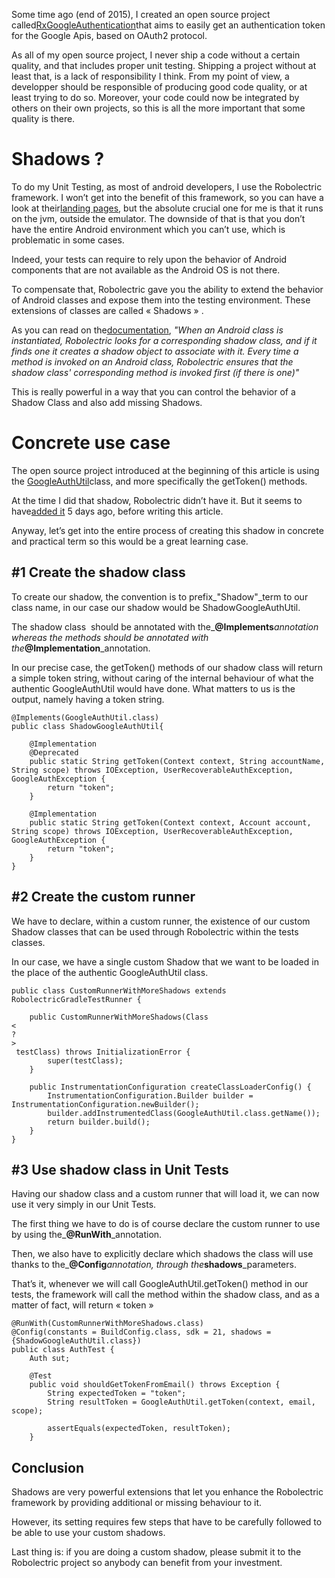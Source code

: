 Some time ago \(end of 2015\), I created an open source project called[RxGoogleAuthentication](https://github.com/TurhanOz/RxGoogleAuthentication)that aims to easily get an authentication token for the Google Apis, based on OAuth2 protocol.

As all of my open source project, I never ship a code without a certain quality, and that includes proper unit testing. Shipping a project without at least that, is a lack of responsibility I think. From my point of view, a developper should be responsible of producing good code quality, or at least trying to do so. Moreover, your code could now be integrated by others on their own projects, so this is all the more important that some quality is there.

# Shadows ?

To do my Unit Testing, as most of android developers, I use the Robolectric framework. I won’t get into the benefit of this framework, so you can have a look at their[landing pages](http://robolectric.org/), but the absolute crucial one for me is that it runs on the jvm, outside the emulator. The downside of that is that you don’t have the entire Android environment which you can’t use, which is problematic in some cases.

Indeed, your tests can require to rely upon the behavior of Android components that are not available as the Android OS is not there.

To compensate that, Robolectric gave you the ability to extend the behavior of Android classes and expose them into the testing environment. These extensions of classes are called « Shadows » .

As you can read on the[documentation](http://robolectric.org/extending/), _"When an Android class is instantiated, Robolectric looks for a corresponding shadow class, and if it finds one it creates a shadow object to associate with it. Every time a method is invoked on an Android class, Robolectric ensures that the shadow class' corresponding method is invoked first \(if there is one\)"_

This is really powerful in a way that you can control the behavior of a Shadow Class and also add missing Shadows.

# Concrete use case 

The open source project introduced at the beginning of this article is using the [GoogleAuthUtil](https://developers.google.com/android/reference/com/google/android/gms/auth/GoogleAuthUtil)class, and more specifically the getToken\(\) methods.

At the time I did that shadow, Robolectric didn’t have it. But it seems to have[added it](https://github.com/robolectric/robolectric/blob/master/robolectric-shadows/shadows-play-services/src/main/java/org/robolectric/shadows/gms/ShadowGoogleAuthUtil.java) 5 days ago, before writing this article.

Anyway, let’s get into the entire process of creating this shadow in concrete and practical term so this would be a great learning case.

## \#1 Create the shadow class

To create our shadow, the convention is to prefix_"Shadow"_term to our class name, in our case our shadow would be ShadowGoogleAuthUtil.

The shadow class  should be annotated with the_**@Implements**_annotation whereas the methods should be annotated with the_**@Implementation**_annotation.

In our precise case, the getToken\(\) methods of our shadow class will return a simple token string, without caring of the internal behaviour of what the authentic GoogleAuthUtil would have done. What matters to us is the output, namely having a token string.

```
@Implements(GoogleAuthUtil.class)
public class ShadowGoogleAuthUtil{

    @Implementation
    @Deprecated
    public static String getToken(Context context, String accountName, String scope) throws IOException, UserRecoverableAuthException, GoogleAuthException {
        return "token";
    }

    @Implementation
    public static String getToken(Context context, Account account, String scope) throws IOException, UserRecoverableAuthException, GoogleAuthException {
        return "token";
    }
}
```

  


## \#2 Create the custom runner

We have to declare, within a custom runner, the existence of our custom Shadow classes that can be used through Robolectric within the tests classes.

In our case, we have a single custom Shadow that we want to be loaded in the place of the authentic GoogleAuthUtil class.

```
public class CustomRunnerWithMoreShadows extends RobolectricGradleTestRunner {

    public CustomRunnerWithMoreShadows(Class
<
?
>
 testClass) throws InitializationError {
        super(testClass);
    }

    public InstrumentationConfiguration createClassLoaderConfig() {
        InstrumentationConfiguration.Builder builder = InstrumentationConfiguration.newBuilder();
        builder.addInstrumentedClass(GoogleAuthUtil.class.getName());
        return builder.build();
    }
}
```

  


## \#3 Use shadow class in Unit Tests

Having our shadow class and a custom runner that will load it, we can now use it very simply in our Unit Tests.

The first thing we have to do is of course declare the custom runner to use by using the_**@RunWith**_annotation.

Then, we also have to explicitly declare which shadows the class will use thanks to the_**@Config**_annotation, through the_**shadows**_parameters.

That’s it, whenever we will call GoogleAuthUtil.getToken\(\) method in our tests, the framework will call the method within the shadow class, and as a matter of fact, will return « token » 

```
@RunWith(CustomRunnerWithMoreShadows.class)
@Config(constants = BuildConfig.class, sdk = 21, shadows = {ShadowGoogleAuthUtil.class})
public class AuthTest {
    Auth sut;

    @Test
    public void shouldGetTokenFromEmail() throws Exception {
        String expectedToken = "token";
        String resultToken = GoogleAuthUtil.getToken(context, email, scope);
       
        assertEquals(expectedToken, resultToken);
    }
```

  


## Conclusion

Shadows are very powerful extensions that let you enhance the Robolectric framework by providing additional or missing behaviour to it.

However, its setting requires few steps that have to be carefully followed to be able to use your custom shadows.

Last thing is: if you are doing a custom shadow, please submit it to the Robolectric project so anybody can benefit from your investment. 


